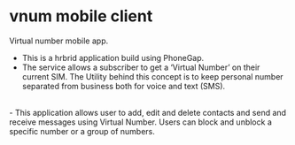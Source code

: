 # vnum mobile client
Virtual number mobile app. <br />
- This is a hrbrid application build using PhoneGap.
- The service allows a subscriber to get a ‘Virtual Number’ on their current SIM. The Utility behind this concept is to keep personal number separated from business both for voice and text (SMS).
<br />
- This application allows user to add, edit and delete contacts and send and receive messages using Virtual Number. Users can block and unblock a specific number or a group of numbers.
